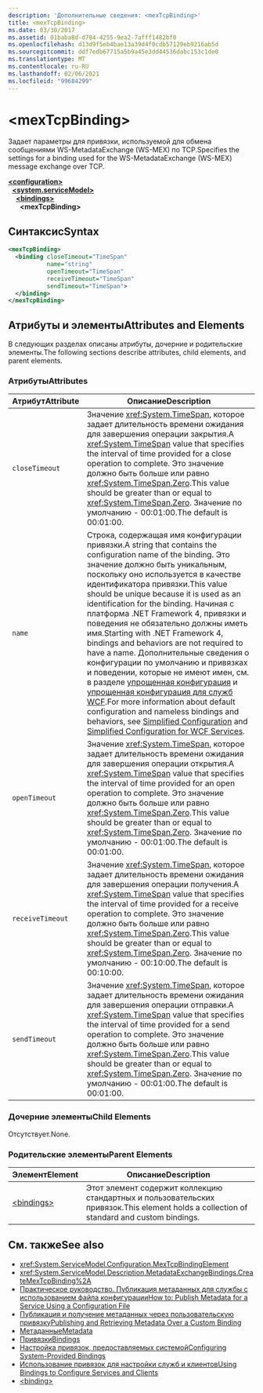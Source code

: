 ```yaml
---
description: 'Дополнительные сведения: <mexTcpBinding>'
title: <mexTcpBinding>
ms.date: 03/30/2017
ms.assetid: 01baba8d-d784-4255-9ea2-7afff1482bf0
ms.openlocfilehash: d13d9f5eb4bae13a39d4f0cdb57129eb9216ab5d
ms.sourcegitcommit: ddf7edb67715a5b9a45e3dd44536dabc153c1de0
ms.translationtype: MT
ms.contentlocale: ru-RU
ms.lasthandoff: 02/06/2021
ms.locfileid: "99684299"
---
```

# \<mexTcpBinding>

<span data-ttu-id="d3b3d-102">Задает параметры для привязки, используемой для обмена сообщениями WS-MetadataExchange (WS-MEX) по TCP.</span><span class="sxs-lookup"><span data-stu-id="d3b3d-102">Specifies the settings for a binding used for the WS-MetadataExchange (WS-MEX) message exchange over TCP.</span></span>  
  
[**\<configuration>**](../configuration-element.md)\
&nbsp;&nbsp;[**\<system.serviceModel>**](system-servicemodel.md)\
&nbsp;&nbsp;&nbsp;&nbsp;[**\<bindings>**](bindings.md)\
&nbsp;&nbsp;&nbsp;&nbsp;&nbsp;&nbsp;**\<mexTcpBinding>**  
  
## <a name="syntax"></a><span data-ttu-id="d3b3d-103">Синтаксис</span><span class="sxs-lookup"><span data-stu-id="d3b3d-103">Syntax</span></span>  
  
```xml  
<mexTcpBinding>
  <binding closeTimeout="TimeSpan"
           name="string"
           openTimeout="TimeSpan"
           receiveTimeout="TimeSpan"
           sendTimeout="TimeSpan">
  </binding>
</mexTcpBinding>
```  
  
## <a name="attributes-and-elements"></a><span data-ttu-id="d3b3d-104">Атрибуты и элементы</span><span class="sxs-lookup"><span data-stu-id="d3b3d-104">Attributes and Elements</span></span>  

 <span data-ttu-id="d3b3d-105">В следующих разделах описаны атрибуты, дочерние и родительские элементы.</span><span class="sxs-lookup"><span data-stu-id="d3b3d-105">The following sections describe attributes, child elements, and parent elements.</span></span>  
  
### <a name="attributes"></a><span data-ttu-id="d3b3d-106">Атрибуты</span><span class="sxs-lookup"><span data-stu-id="d3b3d-106">Attributes</span></span>  
  
|<span data-ttu-id="d3b3d-107">Атрибут</span><span class="sxs-lookup"><span data-stu-id="d3b3d-107">Attribute</span></span>|<span data-ttu-id="d3b3d-108">Описание</span><span class="sxs-lookup"><span data-stu-id="d3b3d-108">Description</span></span>|  
|---------------|-----------------|  
|`closeTimeout`|<span data-ttu-id="d3b3d-109">Значение <xref:System.TimeSpan>, которое задает длительность времени ожидания для завершения операции закрытия.</span><span class="sxs-lookup"><span data-stu-id="d3b3d-109">A <xref:System.TimeSpan> value that specifies the interval of time provided for a close operation to complete.</span></span> <span data-ttu-id="d3b3d-110">Это значение должно быть больше или равно <xref:System.TimeSpan.Zero>.</span><span class="sxs-lookup"><span data-stu-id="d3b3d-110">This value should be greater than or equal to <xref:System.TimeSpan.Zero>.</span></span> <span data-ttu-id="d3b3d-111">Значение по умолчанию - 00:01:00.</span><span class="sxs-lookup"><span data-stu-id="d3b3d-111">The default is 00:01:00.</span></span>|  
|`name`|<span data-ttu-id="d3b3d-112">Строка, содержащая имя конфигурации привязки.</span><span class="sxs-lookup"><span data-stu-id="d3b3d-112">A string that contains the configuration name of the binding.</span></span> <span data-ttu-id="d3b3d-113">Это значение должно быть уникальным, поскольку оно используется в качестве идентификатора привязки.</span><span class="sxs-lookup"><span data-stu-id="d3b3d-113">This value should be unique because it is used as an identification for the binding.</span></span> <span data-ttu-id="d3b3d-114">Начиная с платформа .NET Framework 4, привязки и поведения не обязательно должны иметь имя.</span><span class="sxs-lookup"><span data-stu-id="d3b3d-114">Starting with .NET Framework 4, bindings and behaviors are not required to have a name.</span></span> <span data-ttu-id="d3b3d-115">Дополнительные сведения о конфигурации по умолчанию и привязках и поведении, которые не имеют имен, см. в разделе [упрощенная конфигурация](../../../wcf/simplified-configuration.md) и [упрощенная конфигурация для служб WCF](../../../wcf/samples/simplified-configuration-for-wcf-services.md).</span><span class="sxs-lookup"><span data-stu-id="d3b3d-115">For more information about default configuration and nameless bindings and behaviors, see [Simplified Configuration](../../../wcf/simplified-configuration.md) and [Simplified Configuration for WCF Services](../../../wcf/samples/simplified-configuration-for-wcf-services.md).</span></span>|  
|`openTimeout`|<span data-ttu-id="d3b3d-116">Значение <xref:System.TimeSpan>, которое задает длительность времени ожидания для завершения операции открытия.</span><span class="sxs-lookup"><span data-stu-id="d3b3d-116">A <xref:System.TimeSpan> value that specifies the interval of time provided for an open operation to complete.</span></span> <span data-ttu-id="d3b3d-117">Это значение должно быть больше или равно <xref:System.TimeSpan.Zero>.</span><span class="sxs-lookup"><span data-stu-id="d3b3d-117">This value should be greater than or equal to <xref:System.TimeSpan.Zero>.</span></span> <span data-ttu-id="d3b3d-118">Значение по умолчанию - 00:01:00.</span><span class="sxs-lookup"><span data-stu-id="d3b3d-118">The default is 00:01:00.</span></span>|  
|`receiveTimeout`|<span data-ttu-id="d3b3d-119">Значение <xref:System.TimeSpan>, которое задает длительность времени ожидания для завершения операции получения.</span><span class="sxs-lookup"><span data-stu-id="d3b3d-119">A <xref:System.TimeSpan> value that specifies the interval of time provided for a receive operation to complete.</span></span> <span data-ttu-id="d3b3d-120">Это значение должно быть больше или равно <xref:System.TimeSpan.Zero>.</span><span class="sxs-lookup"><span data-stu-id="d3b3d-120">This value should be greater than or equal to <xref:System.TimeSpan.Zero>.</span></span> <span data-ttu-id="d3b3d-121">Значение по умолчанию - 00:10:00.</span><span class="sxs-lookup"><span data-stu-id="d3b3d-121">The default is 00:10:00.</span></span>|  
|`sendTimeout`|<span data-ttu-id="d3b3d-122">Значение <xref:System.TimeSpan>, которое задает длительность времени ожидания для завершения операции отправки.</span><span class="sxs-lookup"><span data-stu-id="d3b3d-122">A <xref:System.TimeSpan> value that specifies the interval of time provided for a send operation to complete.</span></span> <span data-ttu-id="d3b3d-123">Это значение должно быть больше или равно <xref:System.TimeSpan.Zero>.</span><span class="sxs-lookup"><span data-stu-id="d3b3d-123">This value should be greater than or equal to <xref:System.TimeSpan.Zero>.</span></span> <span data-ttu-id="d3b3d-124">Значение по умолчанию - 00:01:00.</span><span class="sxs-lookup"><span data-stu-id="d3b3d-124">The default is 00:01:00.</span></span>|  
  
### <a name="child-elements"></a><span data-ttu-id="d3b3d-125">Дочерние элементы</span><span class="sxs-lookup"><span data-stu-id="d3b3d-125">Child Elements</span></span>  

 <span data-ttu-id="d3b3d-126">Отсутствует.</span><span class="sxs-lookup"><span data-stu-id="d3b3d-126">None.</span></span>  
  
### <a name="parent-elements"></a><span data-ttu-id="d3b3d-127">Родительские элементы</span><span class="sxs-lookup"><span data-stu-id="d3b3d-127">Parent Elements</span></span>  
  
|<span data-ttu-id="d3b3d-128">Элемент</span><span class="sxs-lookup"><span data-stu-id="d3b3d-128">Element</span></span>|<span data-ttu-id="d3b3d-129">Описание</span><span class="sxs-lookup"><span data-stu-id="d3b3d-129">Description</span></span>|  
|-------------|-----------------|  
|[\<bindings>](bindings.md)|<span data-ttu-id="d3b3d-130">Этот элемент содержит коллекцию стандартных и пользовательских привязок.</span><span class="sxs-lookup"><span data-stu-id="d3b3d-130">This element holds a collection of standard and custom bindings.</span></span>|  
  
## <a name="see-also"></a><span data-ttu-id="d3b3d-131">См. также</span><span class="sxs-lookup"><span data-stu-id="d3b3d-131">See also</span></span>

- <xref:System.ServiceModel.Configuration.MexTcpBindingElement>
- <xref:System.ServiceModel.Description.MetadataExchangeBindings.CreateMexTcpBinding%2A>
- [<span data-ttu-id="d3b3d-132">Практическое руководство. Публикация метаданных для службы с использованием файла конфигурации</span><span class="sxs-lookup"><span data-stu-id="d3b3d-132">How to: Publish Metadata for a Service Using a Configuration File</span></span>](../../../wcf/feature-details/how-to-publish-metadata-for-a-service-using-a-configuration-file.md)
- [<span data-ttu-id="d3b3d-133">Публикация и получение метаданных через пользовательскую привязку</span><span class="sxs-lookup"><span data-stu-id="d3b3d-133">Publishing and Retrieving Metadata Over a Custom Binding</span></span>](../../../wcf/extending/publishing-and-retrieving-metadata-over-a-custom-binding.md)
- [<span data-ttu-id="d3b3d-134">Метаданные</span><span class="sxs-lookup"><span data-stu-id="d3b3d-134">Metadata</span></span>](../../../wcf/feature-details/metadata.md)
- [<span data-ttu-id="d3b3d-135">Привязки</span><span class="sxs-lookup"><span data-stu-id="d3b3d-135">Bindings</span></span>](../../../wcf/bindings.md)
- [<span data-ttu-id="d3b3d-136">Настройка привязок, предоставляемых системой</span><span class="sxs-lookup"><span data-stu-id="d3b3d-136">Configuring System-Provided Bindings</span></span>](../../../wcf/feature-details/configuring-system-provided-bindings.md)
- [<span data-ttu-id="d3b3d-137">Использование привязок для настройки служб и клиентов</span><span class="sxs-lookup"><span data-stu-id="d3b3d-137">Using Bindings to Configure Services and Clients</span></span>](../../../wcf/using-bindings-to-configure-services-and-clients.md)
- [\<binding>](bindings.md)
